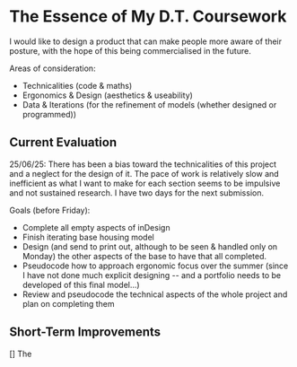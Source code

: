 # The Essence of My D.T. Coursework
I would like to design a product that can make people more aware of their posture, with the hope of this being commercialised in the future. 

Areas of consideration:
- Technicalities (code & maths)
- Ergonomics & Design (aesthetics & useability)
- Data & Iterations (for the refinement of models (whether designed or programmed))

## Current Evaluation
25/06/25: There has been a bias toward the technicalities of this project and a neglect for the design of it. The pace of work is relatively slow and inefficient as what I want to make for each section seems to be impulsive and not sustained research. 
I have two days for the next submission. 

Goals (before Friday):
- Complete all empty aspects of inDesign
- Finish iterating base housing model
- Design (and send to print out, although to be seen & handled only on Monday) the other aspects of the base to have that all completed.
- Pseudocode how to approach ergonomic focus over the summer (since I have not done much explicit designing -- and a portfolio needs to be developed of this final model...)
- Review and pseudocode the technical aspects of the whole project and plan on completing them

## Short-Term Improvements
[] The
